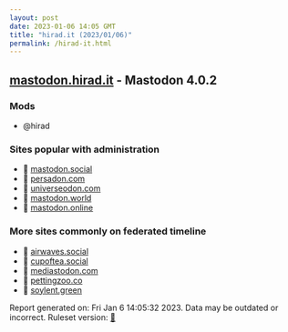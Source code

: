 ```yaml
---
layout: post
date: 2023-01-06 14:05 GMT
title: "hirad.it (2023/01/06)"
permalink: /hirad-it.html
---
```



## [mastodon.hirad.it](https://mastodon.hirad.it) - Mastodon 4.0.2

### Mods
 * @hirad

### Sites popular with administration

* 🐘 [mastodon.social](/mastodon-social.html)
* 🐘 [persadon.com](/persadon-com.html)
* 🐘 [universeodon.com](/universeodon-com.html)
* 🐘 [mastodon.world](/mastodon-world.html)
* 🐘 [mastodon.online](/mastodon-online.html)

### More sites commonly on federated timeline

* 🐘 [airwaves.social](/airwaves-social.html)
* 🐘 [cupoftea.social](/cupoftea-social.html)
* 🐘 [mediastodon.com](/mediastodon-com.html)
* 🐘 [pettingzoo.co](/pettingzoo-co.html)
* 🐘 [soylent.green](/soylent-green.html)

Report generated on: Fri Jan  6 14:05:32 2023. Data may be outdated or incorrect.
Ruleset version: [🏀](/version-basketball)
